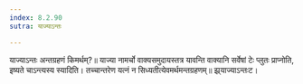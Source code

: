 ```yaml
---
index: 8.2.90
sutra: याज्याऽन्तः

---
```

 याज्याऽन्तः अन्तग्रहणं किमर्थम्?॥ याज्या नामर्चो वाक्यसमुदायस्तत्र यावन्ति वाक्यानि सर्वेषां टेः प्लुतः प्राप्नोति, इष्यते चाऽन्त्यस्य स्यादिति। तच्चान्तरेण यत्नं न सिध्यतीत्येवमर्थमन्तग्रहणम्॥ झ्र्याज्याऽन्तःट। 